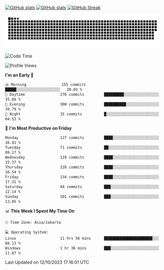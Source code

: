 [![GitHub stats](https://github-readme-stats.vercel.app/api?username=aurelioklv&card_width=500&show_icons=true&rank_icon=github&theme=solarized-dark#gh-dark-mode-only)](https://github.com/anuraghazra/github-readme-stats#gh-dark-mode-only)
[![GitHub stats](https://github-readme-stats.vercel.app/api?username=aurelioklv&card_width=500&show_icons=true&rank_icon=github&theme=buefy#gh-light-mode-only)](https://github.com/anuraghazra/github-readme-stats#gh-light-mode-only)
[![GitHub Streak](https://streak-stats.demolab.com/?user=aurelioklv&card_width=336&theme=solarized-dark)](https://git.io/streak-stats)

<picture>
  <source media="(prefers-color-scheme: dark)" srcset="https://raw.githubusercontent.com/aurelioklv/aurelioklv/snake-output/github-contribution-grid-snake-dark.svg">
  <source media="(prefers-color-scheme: light)" srcset="https://raw.githubusercontent.com/aurelioklv/aurelioklv/snake-output/github-contribution-grid-snake.svg">
  <img alt="github contribution grid snake animation" src="https://raw.githubusercontent.com/aurelioklv/aurelioklv/snake-output/github-contribution-grid-snake.svg">
</picture>

<!--START_SECTION:waka-->
![Code Time](http://img.shields.io/badge/Code%20Time-181%20hrs%2040%20mins-blue)

![Profile Views](http://img.shields.io/badge/Profile%20Views-61-blue)

**I'm an Early 🐤** 

```text
🌞 Morning                155 commits         █████░░░░░░░░░░░░░░░░░░░░   20.03 % 
🌆 Daytime                276 commits         █████████░░░░░░░░░░░░░░░░   35.66 % 
🌃 Evening                308 commits         ██████████░░░░░░░░░░░░░░░   39.79 % 
🌙 Night                  35 commits          █░░░░░░░░░░░░░░░░░░░░░░░░   04.52 % 
```
📅 **I'm Most Productive on Friday** 

```text
Monday                   127 commits         ████░░░░░░░░░░░░░░░░░░░░░   16.41 % 
Tuesday                  71 commits          ██░░░░░░░░░░░░░░░░░░░░░░░   09.17 % 
Wednesday                119 commits         ████░░░░░░░░░░░░░░░░░░░░░   15.37 % 
Thursday                 128 commits         ████░░░░░░░░░░░░░░░░░░░░░   16.54 % 
Friday                   134 commits         ████░░░░░░░░░░░░░░░░░░░░░   17.31 % 
Saturday                 94 commits          ███░░░░░░░░░░░░░░░░░░░░░░   12.14 % 
Sunday                   101 commits         ███░░░░░░░░░░░░░░░░░░░░░░   13.05 % 
```


📊 **This Week I Spent My Time On** 

```text
🕑︎ Time Zone: Asia/Jakarta

💻 Operating System: 
Linux                    11 hrs 56 mins      ██████████████████████░░░   88.13 % 
Windows                  1 hr 36 mins        ███░░░░░░░░░░░░░░░░░░░░░░   11.87 % 
```


 Last Updated on 12/10/2023 17:16:01 UTC
<!--END_SECTION:waka-->
